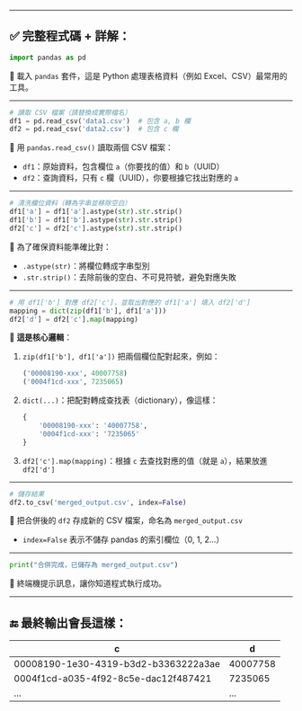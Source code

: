 
---

## ✅ 完整程式碼 + 詳解：

```python
import pandas as pd
```

🔹 載入 `pandas` 套件，這是 Python 處理表格資料（例如 Excel、CSV）最常用的工具。

---

```python
# 讀取 CSV 檔案（請替換成實際檔名）
df1 = pd.read_csv('data1.csv')  # 包含 a, b 欄
df2 = pd.read_csv('data2.csv')  # 包含 c 欄
```

🔹 用 `pandas.read_csv()` 讀取兩個 CSV 檔案：

* `df1`：原始資料，包含欄位 `a`（你要找的值）和 `b`（UUID）
* `df2`：查詢資料，只有 `c` 欄（UUID），你要根據它找出對應的 `a`

---

```python
# 清洗欄位資料（轉為字串並移除空白）
df1['a'] = df1['a'].astype(str).str.strip()
df1['b'] = df1['b'].astype(str).str.strip()
df2['c'] = df2['c'].astype(str).str.strip()
```

🔹 為了確保資料能準確比對：

* `.astype(str)`：將欄位轉成字串型別
* `.str.strip()`：去除前後的空白、不可見符號，避免對應失敗

---

```python
# 用 df1['b'] 對應 df2['c']，並取出對應的 df1['a'] 填入 df2['d']
mapping = dict(zip(df1['b'], df1['a']))
df2['d'] = df2['c'].map(mapping)
```

🔹 **這是核心邏輯**：

1. `zip(df1['b'], df1['a'])`
   把兩個欄位配對起來，例如：

   ```python
   ('00008190-xxx', 40007758)
   ('0004f1cd-xxx', 7235065)
   ```

2. `dict(...)`：把配對轉成查找表（dictionary），像這樣：

   ```python
   {
       '00008190-xxx': '40007758',
       '0004f1cd-xxx': '7235065'
   }
   ```

3. `df2['c'].map(mapping)`：根據 `c` 去查找對應的值（就是 `a`），結果放進 `df2['d']`

---

```python
# 儲存結果
df2.to_csv('merged_output.csv', index=False)
```

🔹 把合併後的 `df2` 存成新的 CSV 檔案，命名為 `merged_output.csv`

* `index=False` 表示不儲存 pandas 的索引欄位（0, 1, 2...）

---

```python
print("合併完成，已儲存為 merged_output.csv")
```

🔹 終端機提示訊息，讓你知道程式執行成功。

---

## 🔚 最終輸出會長這樣：

| c                                    | d        |
| ------------------------------------ | -------- |
| 00008190-1e30-4319-b3d2-b3363222a3ae | 40007758 |
| 0004f1cd-a035-4f92-8c5e-dac12f487421 | 7235065  |
| ...                                  | ...      |

